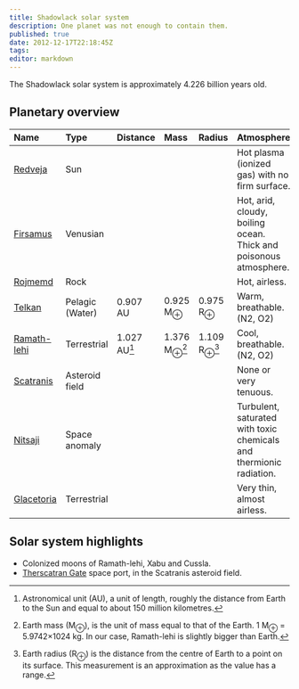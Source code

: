 ```yaml
---
title: Shadowlack solar system
description: One planet was not enough to contain them.
published: true
date: 2012-12-17T22:18:45Z
tags:
editor: markdown
---
```


The Shadowlack solar system is approximately 4.226 billion years old.

## Planetary overview

| Name  | Type  | Distance | Mass | Radius | Atmosphere |
| :---- | :---- | :---     | :--- | :---   | :---       |
| [Redveja](/solar-system/redveja) | Sun | | | | Hot plasma (ionized gas) with no firm surface. |
| [Firsamus](/solar-system/rirsamus) | Venusian | | | | Hot, arid, cloudy, boiling ocean. Thick and poisonous atmosphere. |
| [Rojmemd](/solar-system/rojmemd) | Rock | | | | Hot, airless. |
| [Telkan](/solar-system/telkan) | Pelagic (Water) | 0.907 AU | 0.925 M<sub>⊕</sub> | 0.975 R<sub>⊕</sub>| Warm, breathable. (N2, O2) |
| [Ramath-lehi](/solar-system/ramath-lehi) | Terrestrial | 1.027 AU[^1] | 1.376 M<sub>⊕</sub>[^2] | 1.109 R<sub>⊕</sub>[^3] | Cool, breathable. (N2, O2)  |
| [Scatranis](/solar-system/scatranis) | Asteroid field | | | | None or very tenuous. |
| [Nitsaji](/solar-system/nitsaji) | Space anomaly | | | | Turbulent, saturated with toxic chemicals and thermionic radiation. |
| [Glacetoria](/solar-system/glacetoria) | Terrestrial | | | | Very thin, almost airless. |

## Solar system highlights

- Colonized moons of Ramath-lehi, Xabu and Cussla.
- [Therscatran Gate](/countries/therscatran-gate) space port, in the Scatranis asteroid field.

[^1]: Astronomical unit (AU), a unit of length, roughly the distance from Earth to the Sun and equal to about 150 million kilometres.
[^2]: Earth mass (M<sub>⊕</sub>), is the unit of mass equal to that of the Earth. 1 M<sub>⊕</sub> = 5.9742×1024 kg. In our case, Ramath-lehi is slightly bigger than Earth.
[^3]: Earth radius (R<sub>⊕</sub>) is the distance from the centre of Earth to a point on its surface. This measurement is an approximation as the value has a range.